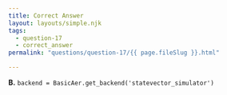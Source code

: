 ```yaml
---
title: Correct Answer
layout: layouts/simple.njk
tags:
  - question-17
  - correct_answer
permalink: "questions/question-17/{{ page.fileSlug }}.html"

---
```



**B.** `backend = BasicAer.get_backend('statevector_simulator')`  
